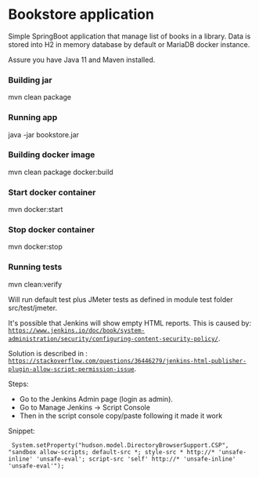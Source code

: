 Bookstore application
======================

Simple SpringBoot application that manage list of books in a library. Data is stored into H2 in memory database by default or MariaDB docker instance.

Assure you have Java 11 and Maven installed.

### Building jar
mvn clean package

### Running app
java -jar  bookstore.jar

### Building docker image
mvn clean package docker:build

### Start docker container
mvn docker:start

### Stop docker container
mvn docker:stop


### Running tests
mvn clean:verify

Will run default test plus JMeter tests as defined in module test folder src/test/jmeter.

It's possible that Jenkins will show empty HTML reports. This is caused by: [`https://www.jenkins.io/doc/book/system-administration/security/configuring-content-security-policy/`](https://www.jenkins.io/doc/book/system-administration/security/configuring-content-security-policy/).

Solution is described in :
[`https://stackoverflow.com/questions/36446279/jenkins-html-publisher-plugin-allow-script-permission-issue`](https://stackoverflow.com/questions/36446279/jenkins-html-publisher-plugin-allow-script-permission-issue).

Steps:

* Go to the Jenkins Admin page (login as admin).
* Go to Manage Jenkins -> Script Console
* Then in the script console copy/paste following it made it work

Snippet:

     System.setProperty("hudson.model.DirectoryBrowserSupport.CSP", "sandbox allow-scripts; default-src *; style-src * http://* 'unsafe-inline' 'unsafe-eval'; script-src 'self' http://* 'unsafe-inline' 'unsafe-eval'");
